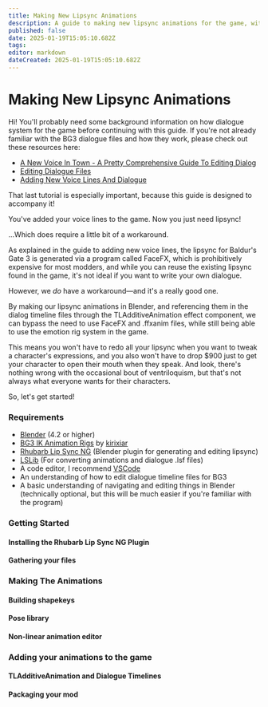 ```yaml
---
title: Making New Lipsync Animations
description: A guide to making new lipsync animations for the game, without using FaceFX.
published: false
date: 2025-01-19T15:05:10.682Z
tags: 
editor: markdown
dateCreated: 2025-01-19T15:05:10.682Z
---
```


# Making New Lipsync Animations
Hi! You'll probably need some background information on how dialogue system for the game before continuing with this guide. If you're not already familiar with the BG3 dialogue files and how they work, please check out these resources here:

- [A New Voice In Town - A Pretty Comprehensive Guide To Editing Dialog](https://www.nexusmods.com/baldursgate3/mods/10086)
- [Editing Dialogue Files](https://wiki.bg3.community/en/Tutorials/dialogue-files-tutorial)
- [Adding New Voice Lines And Dialogue](https://wiki.bg3.community/en/Tutorials/new-voice-lines)

That last tutorial is especially important, because this guide is designed to accompany it!

You've added your voice lines to the game. Now you just need lipsync!

...Which does require a little bit of a workaround.

As explained in the guide to adding new voice lines, the lipsync for Baldur's Gate 3 is generated via a program called FaceFX, which is prohibitively expensive for most modders, and while you can reuse the existing lipsync found in the game, it's not ideal if you want to write your own dialogue.

However, we *do* have a workaround—and it's a really good one.

By making our lipsync animations in Blender, and referencing them in the dialog timeline files through the TLAdditiveAnimation effect component, we can bypass the need to use FaceFX and .ffxanim files, while still being able to use the emotion rig system in the game.

This means you won't have to redo all your lipsync when you want to tweak a character's expressions, and you also won't have to drop $900 just to get your character to open their mouth when they speak. And look, there's nothing wrong with the occasional bout of ventriloquism, but that's not always what everyone wants for their characters.

So, let's get started!

### Requirements

- [Blender](https://www.blender.org/) (4.2 or higher)
- [BG3 IK Animation Rigs](https://www.nexusmods.com/baldursgate3/mods/14077) by [kirixiar](https://next.nexusmods.com/profile/kirixiar?gameId=3474)
- [Rhubarb Lip Sync NG](https://github.com/Premik/blender_rhubarb_lipsync_ng) (Blender plugin for generating and editing lipsync)
- [LSLib](https://github.com/Norbyte/lslib) (For converting animations and dialogue .lsf files)
- A code editor, I recommend [VSCode](https://code.visualstudio.com/)
- An understanding of how to edit dialogue timeline files for BG3
- A basic understanding of navigating and editing things in Blender (technically optional, but this will be much easier if you're familiar with the program)

### Getting Started

#### Installing the Rhubarb Lip Sync NG Plugin

#### Gathering your files

### Making The Animations

#### Building shapekeys

#### Pose library

#### Non-linear animation editor

### Adding your animations to the game

#### TLAdditiveAnimation and Dialogue Timelines

#### Packaging your mod